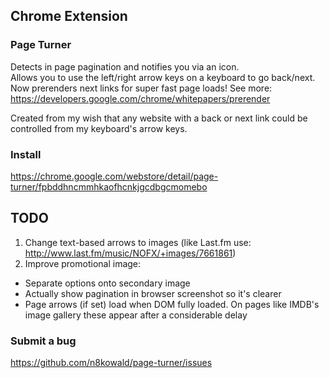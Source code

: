 ## Chrome Extension

### Page Turner
Detects in page pagination and notifies you via an icon.  
Allows you to use the left/right arrow keys on a keyboard to go back/next.  
Now prerenders next links for super fast page loads! See more: https://developers.google.com/chrome/whitepapers/prerender

Created from my wish that any website with a back or next link could be controlled from my keyboard's arrow keys.

### Install
https://chrome.google.com/webstore/detail/page-turner/fpbddhncmmhkaofhcnkjgcdbgcmomebo

## TODO
1. Change text-based arrows to images (like Last.fm use: http://www.last.fm/music/NOFX/+images/7661861)  
2. Improve promotional image:
 - Separate options onto secondary image
 - Actually show pagination in browser screenshot so it's clearer
 - Page arrows (if set) load when DOM fully loaded. On pages like IMDB's image gallery these appear after a considerable delay

### Submit a bug
https://github.com/n8kowald/page-turner/issues
